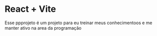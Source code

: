 # React + Vite

Esse ppprojeto é um projeto para eu treinar meus conhecimentoos e me manter ativo na area da programação
 
 
